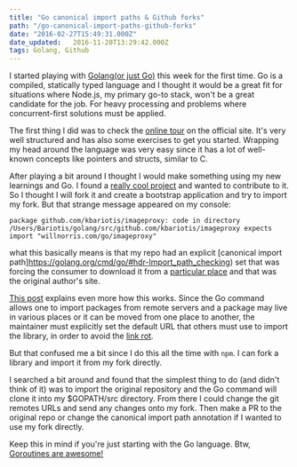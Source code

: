 ```yaml
---
title: "Go canonical import paths & Github forks"
path: "/go-canonical-import-paths-github-forks"
date: "2016-02-27T15:49:31.000Z"
date_updated:   2016-11-20T13:29:42.000Z
tags: Golang, Github
---
```


I started playing with [Golang(or just Go)](http://golang.org) this week for the first time. Go is a compiled, statically typed language and I thought it would be a great fit for situations where Node.js, my primary go-to stack, won't be a great candidate for the job. For heavy processing and problems where concurrent-first solutions must be applied.

The first thing I did was to check the [online tour](https://tour.golang.org/welcome/1) on the official site. It's very well structured and has also some exercises to get you started. Wrapping my head around the language was very easy since it has a lot of well-known concepts like pointers and structs, similar to C.

After playing a bit around I thought I would make something using my new learnings and Go. I found a [really cool project](https://github.com/willnorris/imageproxy) and wanted to contribute to it. So I thought I will fork it and create a bootstrap application and try to import my fork. But that strange message appeared on my console:

```
package github.com/kbariotis/imageproxy: code in directory /Users/Bariotis/golang/src/github.com/kbariotis/imageproxy expects import "willnorris.com/go/imageproxy"
```

what this basically means is that my repo had an explicit [canonical import path]https://golang.org/cmd/go/#hdr-Import_path_checking) set that was forcing the consumer to download it from a [particular place](https://github.com/willnorris/imageproxy/blob/master/imageproxy.go#L17) and that was the original author's site.

[This post](https://texlution.com/post/golang-canonical-import-paths/) explains even more how this works. Since the Go command allows one to import packages from remote servers and a package may live in various places or it can be moved from one place to another, the maintainer must explicitly set the default URL that others must use to import the library, in order to avoid the [link rot](https://en.wikipedia.org/wiki/Link_rot).

But that confused me a bit since I do this all the time with `npm`. I can fork a library and import it from my fork directly.

I searched a bit around and found that the simplest thing to do (and didn't think of it) was to import the original repository and the Go command will clone it into my $GOPATH/src directory. From there I could change the git remotes URLs and send any changes onto my fork. Then make a PR to the original repo or change the canonical import path annotation if I wanted to use my fork directly.

Keep this in mind if you're just starting with the Go language. Btw, [Goroutines are awesome!](https://tour.golang.org/concurrency/1)
